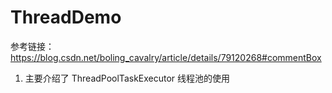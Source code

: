 # ThreadDemo
参考链接：https://blog.csdn.net/boling_cavalry/article/details/79120268#commentBox
1. 主要介绍了 ThreadPoolTaskExecutor 线程池的使用
